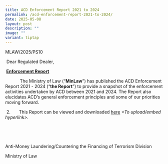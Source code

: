 ```yaml
---
title: ACD Enforcement Report 2021 to 2024
permalink: /acd-enforcement-report-2021-to-2024/
date: 2025-05-08
layout: post
description: ""
image: ""
variant: tiptap
---
```

<p>MLAW/2025/PS10</p>
<p>&nbsp;Dear Regulated Dealer,</p>
<p><strong>&nbsp;<u>Enforcement Report</u></strong>
</p>
<p><strong>&nbsp;</strong>&nbsp;&nbsp;&nbsp;&nbsp;&nbsp; &nbsp;&nbsp; &nbsp;
The Ministry of Law (“<strong>MinLaw</strong>”) has published the ACD Enforcement
Report 2021 - 2024 (“<strong>the Report</strong>”) to provide a snapshot
of the enforcement activities undertaken by ACD between 2021 and 2024.
The Report also elucidates ACD’s general enforcement principles and some
of our priorities moving forward.</p>
<p>&nbsp;2.&nbsp;&nbsp;&nbsp;&nbsp;&nbsp;&nbsp; This Report can be viewed
and downloaded <u>here</u>  <em>&lt;To upload/embed hyperlink&gt;</em>.</p>
<p>&nbsp;</p>
<p>&nbsp;</p>
<p>Anti-Money Laundering/Countering the Financing of Terrorism Division</p>
<p>Ministry of Law</p>